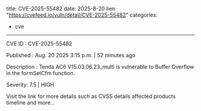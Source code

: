  
title: CVE-2025-55482
date: 2025-8-20
lien: "https://cvefeed.io/vuln/detail/CVE-2025-55482"
categories:
  - cve
---

CVE ID : CVE-2025-55482

Published :  Aug. 20
2025
3:15 p.m. | 52 minutes ago

Description : Tenda AC6 V15.03.06.23_multi is vulnerable to Buffer Overflow in the formSetCfm function.

Severity: 7.5 | HIGH

Visit the link for more details
such as CVSS details
affected products
timeline
and more...
